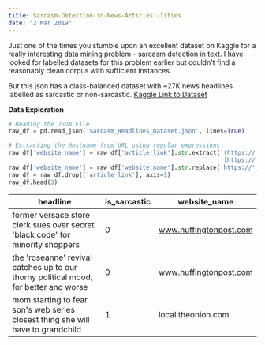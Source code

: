 ```yaml
---
title: Sarcasm-Detection-in-News-Articles'-Titles
date: "2 Mar 2019"
---
```


Just one of the times you stumble upon an excellent dataset on Kaggle for a really interesting data mining problem - sarcasm detection in text. I have looked for labelled datasets for this problem earlier but couldn't find a reasonably clean corpus with sufficient instances.

But this json has a class-balanced dataset with ~27K news headlines labelled as sarcastic or non-sarcastic.
[Kaggle Link to Dataset](https://www.kaggle.com/rmisra/news-headlines-dataset-for-sarcasm-detection/home)

**Data Exploration**

```python
# Reading the JSON File
raw_df = pd.read_json('Sarcasm_Headlines_Dataset.json', lines=True)

# Extracting the Hostname from URL using regular expressions
raw_df['website_name'] = raw_df['article_link'].str.extract('(https://.*?[.]comhttp/'
                                                            '|https://.*?[.]com)', expand=True)
raw_df['website_name'] = raw_df['website_name'].str.replace('https://','').str.replace('/','').str.replace('comhttp','com')
raw_df = raw_df.drop(['article_link'], axis=1)
raw_df.head(3)
```

|headline|is_sarcastic|website_name|
| -------------| -------------| -------------|
|former versace store clerk sues over secret 'black code' for minority shoppers|0|www.huffingtonpost.com|
|the 'roseanne' revival catches up to our thorny political mood, for better and worse|0|www.huffingtonpost.com|
|mom starting to fear son's web series closest thing she will have to grandchild|1|local.theonion.com|










